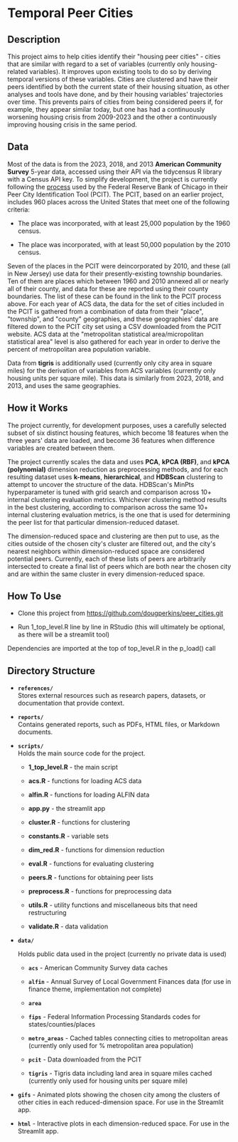 # Temporal Peer Cities

## Description

This project aims to help cities identify their "housing peer cities" - cities that are similar with regard to a set of variables (currently only housing-related variables). It improves upon existing tools to do so by deriving temporal versions of these variables. Cities are clustered and have their peers identified by both the current state of their housing situation, as other analyses and tools have done, and by their housing variables' trajectories over time. This prevents pairs of cities from being considered peers if, for example, they appear similar today, but one has had a continuously worsening housing crisis from 2009-2023 and the other a continuously improving housing crisis in the same period.

## Data

Most of the data is from the 2023, 2018, and 2013 **American Community Survey** 5-year data, accessed using their API via the tidycensus R library with a Census API key. To simplify development, the project is currently following the [process](https://www.chicagofed.org/region/peer-cities-identification-tool/about-the-peer-cities-identification-tool) used by the Federal Reserve Bank of Chicago in their Peer City Identification Tool (PCIT). The PCIT, based on an earlier project, includes 960 places across the United States that meet one of the following criteria:

- The place was incorporated, with at least 25,000 population by the 1960 census.

- The place was incorporated, with at least 50,000 population by the 2010 census.

Seven of the places in the PCIT were deincorporated by 2010, and these (all in New Jersey) use data for their presently-existing township boundaries. Ten of them are places which between 1960 and 2010 annexed all or nearly all of their county, and data for these are reported using their county boundaries. The list of these can be found in the link to the PCIT process above. For each year of ACS data, the data for the set of cities included in the PCIT is gathered from a combination of data from their "place", "township", and "county" geographies, and these geographies' data are filtered down to the PCIT city set using a CSV downloaded from the PCIT website. ACS data at the "metropolitan statistical area/micropolitan statistical area" level is also gathered for each year in order to derive the percent of metropolitan area population variable.

Data from **tigris** is additionally used (currently only city area in square miles) for the derivation of variables from ACS variables (currently only housing units per square mile). This data is similarly from 2023, 2018, and 2013, and uses the same geographies.

## How it Works

The project currently, for development purposes, uses a carefully selected subset of six distinct housing features, which become 18 features when the three years' data are loaded, and become 36 features when difference variables are created between them. 

The project currently scales the data and uses **PCA**, **kPCA (RBF)**, and **kPCA (polynomial)** dimension reduction as preprocessing methods, and for each resulting dataset uses **k-means**, **hierarchical**, and **HDBScan** clustering to attempt to uncover the structure of the data. HDBScan's MinPts hyperparameter is tuned with grid search and comparison across 10+ internal clustering evaluation metrics. Whichever clustering method results in the best clustering, according to comparison across the same 10+ internal clustering evaluation metrics, is the one that is used for determining the peer list for that particular dimension-reduced dataset.

The dimension-reduced space and clustering are then put to use, as the cities outside of the chosen city's cluster are filtered out, and the city's nearest neighbors within dimension-reduced space are considered potential peers. Currently, each of these lists of peers are arbitrarily intersected to create a final list of peers which are both near the chosen city and are within the same cluster in every dimension-reduced space.

## How To Use

- Clone this project from https://github.com/dougperkins/peer_cities.git

- Run 1_top_level.R line by line in RStudio (this will ultimately be optional, as there will be a streamlit tool)

Dependencies are imported at the top of top_level.R in the p_load() call

## Directory Structure

- **`references/`**  
  Stores external resources such as research papers, datasets, or documentation that provide context.

- **`reports/`**  
  Contains generated reports, such as PDFs, HTML files, or Markdown documents.

- **`scripts/`**  
  Holds the main source code for the project.
  
  - **1_top_level.R** - the main script
  
  - **acs.R** - functions for loading ACS data
  
  - **alfin.R** - functions for loading ALFIN data
  
  - **app.py** - the streamlit app
  
  - **cluster.R** - functions for clustering
  
  - **constants.R** - variable sets
  
  - **dim_red.R** - functions for dimension reduction
  
  - **eval.R** - functions for evaluating clustering
  
  - **peers.R** - functions for obtaining peer lists
  
  - **preprocess.R** - functions for preprocessing data
  
  - **utils.R** - utility functions and miscellaneous bits that need restructuring
  
  - **validate.R** - data validation

- **`data/`**
  
  Holds public data used in the project (currently no private data is used)
  
  - **`acs`** - American Community Survey data caches
  
  - **`alfin`** - Annual Survey of Local Government Finances data (for use in finance theme, implementation not complete)
  
  - **`area`**
  
  - **`fips`** - Federal Information Processing Standards codes for states/counties/places
  
  - **`metro_areas`** - Cached tables connecting cities to metropolitan areas (currently only used for % metropolitan area population) 
  
  - **`pcit`** - Data downloaded from the PCIT
  
  - **`tigris`** - Tigris data including land area in square miles cached (currently only used for housing units per square mile) 

- **`gifs`** - Animated plots showing the chosen city among the clusters of other cities in each reduced-dimension space. For use in the Streamlit app.

- **`html`** - Interactive plots in each dimension-reduced space. For use in the Streamlit app. 

## 